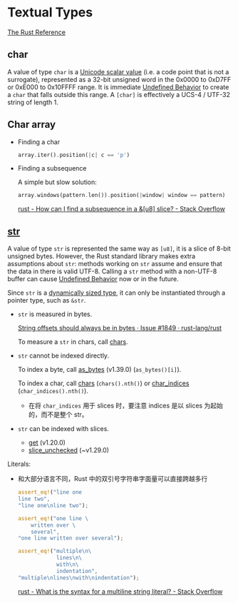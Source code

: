 # Textual Types
[The Rust Reference](https://doc.rust-lang.org/reference/types/textual.html)

## char
A value of type `char` is a [Unicode scalar value](http://www.unicode.org/glossary/#unicode_scalar_value) (i.e. a code point that is not a surrogate), represented as a 32-bit unsigned word in the 0x0000 to 0xD7FF or 0xE000 to 0x10FFFF range. It is immediate [Undefined Behavior](https://doc.rust-lang.org/reference/behavior-considered-undefined.html) to create a `char` that falls outside this range. A `[char]` is effectively a UCS-4 / UTF-32 string of length 1.

## Char array
- Finding a char

  ```rust
  array.iter().position(|c| c == 'p')
  ```

- Finding a subsequence

  A simple but slow solution:
  ```rust
  array.windows(pattern.len()).position(|window| window == pattern)
  ```

  [rust - How can I find a subsequence in a &[u8] slice? - Stack Overflow](https://stackoverflow.com/questions/35901547/how-can-i-find-a-subsequence-in-a-u8-slice)

## [str](https://doc.rust-lang.org/std/primitive.str.html)
A value of type `str` is represented the same way as `[u8]`, it is a slice of 8-bit unsigned bytes. However, the Rust standard library makes extra assumptions about `str`: methods working on `str` assume and ensure that the data in there is valid UTF-8. Calling a `str` method with a non-UTF-8 buffer can cause [Undefined Behavior](https://doc.rust-lang.org/reference/behavior-considered-undefined.html) now or in the future.

Since `str` is a [dynamically sized type](https://doc.rust-lang.org/reference/dynamically-sized-types.html), it can only be instantiated through a pointer type, such as `&str`.

- `str` is measured in bytes.

  [String offsets should always be in bytes · Issue #1849 · rust-lang/rust](https://github.com/rust-lang/rust/issues/1849)

  To measure a `str` in chars, call [chars](https://doc.rust-lang.org/std/primitive.str.html#method.chars).

- `str` cannot be indexed directly.

  To index a byte, call [as_bytes](https://doc.rust-lang.org/std/primitive.str.html#method.as_bytes) (v1.39.0) (`as_bytes()[i]`).

  To index a char, call [chars](https://doc.rust-lang.org/std/primitive.str.html#method.chars) (`chars().nth()`) or [char_indices](https://doc.rust-lang.org/std/primitive.str.html#method.char_indices) (`char_indices().nth()`).
  - 在将 `char_indices` 用于 slices 时，要注意 indices 是以 slices 为起始的，而不是整个 str。

- `str` can be indexed with slices.

  - [get](https://doc.rust-lang.org/std/primitive.str.html#method.get) (v1.20.0)
  - [slice_unchecked](https://doc.rust-lang.org/std/primitive.str.html#method.slice_unchecked) (~v1.29.0)

Literals:
- 和大部分语言不同，Rust 中的双引号字符串字面量可以直接跨越多行
  
  ```rust
  assert_eq!("line one
  line two",
  "line one\nline two");

  assert_eq!("one line \
      written over \
      several",
  "one line written over several");

  assert_eq!("multiple\n\
              lines\n\
              with\n\
              indentation",
  "multiple\nlines\nwith\nindentation");
  ```
  [rust - What is the syntax for a multiline string literal? - Stack Overflow](https://stackoverflow.com/questions/29483365/what-is-the-syntax-for-a-multiline-string-literal)